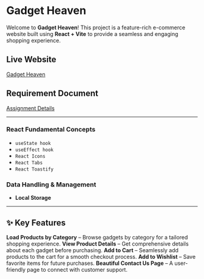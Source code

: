 # Gadget Heaven

Welcome to **Gadget Heaven**! This project is a feature-rich e-commerce website built using **React + Vite** to provide a seamless and engaging shopping experience.

## Live Website

[Gadget Heaven](https://gadget-heaven-emonshimoul.netlify.app/)

## Requirement Document

[Assignment Details](https://github.com/ProgrammingHero1/B10-A8-gadget-heaven/blob/main/Batch-10_Assignment-08.pdf)

---

### React Fundamental Concepts

- `useState hook`
- `useEffect hook`
- `React Icons`
- `React Tabs`
- `React Toastify`

### Data Handling & Management

- **Local Storage**

---

## ✨ Key Features

**Load Products by Category** – Browse gadgets by category for a tailored shopping experience.
**View Product Details** – Get comprehensive details about each gadget before purchasing.
**Add to Cart** – Seamlessly add products to the cart for a smooth checkout process.
**Add to Wishlist** – Save favorite items for future purchases.
**Beautiful Contact Us Page** – A user-friendly page to connect with customer support.
